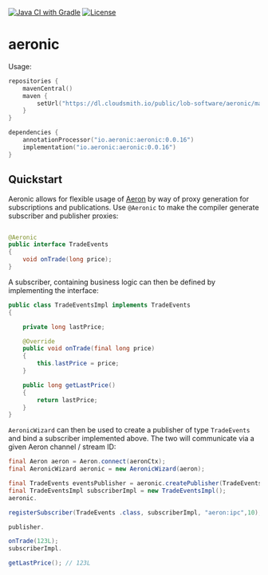 [![Java CI with Gradle](https://github.com/eliquinox/aeronic/actions/workflows/gradle.yml/badge.svg)](https://github.com/eliquinox/aeronic/actions/workflows/gradle.yml)
[![License](https://img.shields.io/badge/License-Apache_2.0-blue.svg)](https://opensource.org/licenses/Apache-2.0)

# aeronic

Usage:

```kotlin
repositories {
    mavenCentral()
    maven {
        setUrl("https://dl.cloudsmith.io/public/lob-software/aeronic/maven/")
    }
}

dependencies {
    annotationProcessor("io.aeronic:aeronic:0.0.16")
    implementation("io.aeronic:aeronic:0.0.16")
}
```

## Quickstart

Aeronic allows
for flexible
usage
of [Aeron](https://github.com/real-logic/aeron)
by way of
proxy
generation for
subscriptions
and
publications.
Use `@Aeronic`
to make the
compiler
generate
subscriber and
publisher
proxies:

```java

@Aeronic
public interface TradeEvents
{
    void onTrade(long price);
}
```

A subscriber,
containing
business logic
can then be
defined by
implementing
the interface:

```java
public class TradeEventsImpl implements TradeEvents
{

    private long lastPrice;

    @Override
    public void onTrade(final long price)
    {
        this.lastPrice = price;
    }

    public long getLastPrice()
    {
        return lastPrice;
    }
}
```

`AeronicWizard`
can then be
used to create
a publisher of
type
`TradeEvents`
and bind a
subscriber
implemented
above.
The two will
communicate
via a given
Aeron
channel /
stream ID:

```java
final Aeron aeron = Aeron.connect(aeronCtx);
final AeronicWizard aeronic = new AeronicWizard(aeron);

final TradeEvents eventsPublisher = aeronic.createPublisher(TradeEvents.class, "aeron:ipc", 10);
final TradeEventsImpl subscriberImpl = new TradeEventsImpl();
aeronic.

registerSubscriber(TradeEvents .class, subscriberImpl, "aeron:ipc",10);

publisher.

onTrade(123L);
subscriberImpl.

getLastPrice(); // 123L
```
